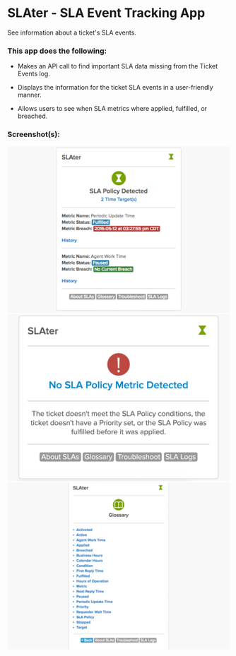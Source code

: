 # SLAter - SLA Event Tracking App

See information about a ticket's SLA events.

### This app does the following:

* Makes an API call to find important SLA data missing from the Ticket Events log.

* Displays the information for the ticket SLA events in a user-friendly manner.

* Allows users to see when SLA metrics where applied, fulfilled, or breached.

### Screenshot(s):

![Screenshot 1](assets/screenshot-1.png)
![Screenshot 2](assets/screenshot-2.png)
![Screenshot 3](assets/screenshot-3.png)
